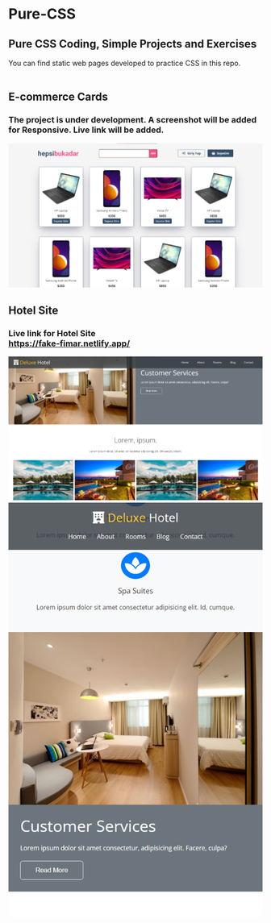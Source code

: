 # Pure-CSS

## Pure CSS Coding, Simple Projects and Exercises

You can find static web pages developed to practice CSS in this repo.
<br>
<br>

## E-commerce Cards

### The project is under development. A screenshot will be added for Responsive. Live link will be added.

![E-commerce Website](/ScreenShots/e-commerce.png)

## Hotel Site

### Live link for Hotel Site <br> https://fake-fimar.netlify.app/

![E-commerce Website](/ScreenShots/hotel-site1.png)
![E-commerce Website](/ScreenShots/hotel-site-responsive-1.png)
